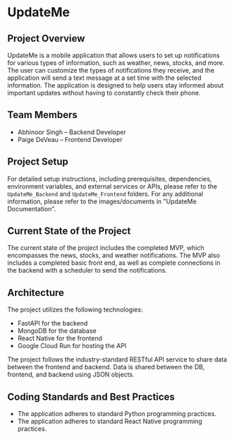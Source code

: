 # UpdateMe

## Project Overview

UpdateMe is a mobile application that allows users to set up notifications for various types of information, such as weather, news, stocks, and more. The user can customize the types of notifications they receive, and the application will send a text message at a set time with the selected information. The application is designed to help users stay informed about important updates without having to constantly check their phone.


## Team Members

- Abhinoor Singh – Backend Developer
- Paige DeVeau – Frontend Developer

## Project Setup

For detailed setup instructions, including prerequisites, dependencies, environment variables, and external services or APIs, please refer to the `UpdateMe_Backend` and `UpdateMe_Frontend` folders. For any additional information, please refer to the images/documents in "UpdateMe Documentation".

## Current State of the Project

The current state of the project includes the completed MVP, which encompasses the news, stocks, and weather notifications. The MVP also includes a completed basic front end, as well as complete connections in the backend with a scheduler to send the notifications.

## Architecture

The project utilizes the following technologies:

- FastAPI for the backend
- MongoDB for the database
- React Native for the frontend
- Google Cloud Run for hosting the API

The project follows the industry-standard RESTful API service to share data between the frontend and backend. Data is shared between the DB, frontend, and backend using JSON objects.

## Coding Standards and Best Practices

- The application adheres to standard Python programming practices.
- The application adheres to standard React Native programming practices.
